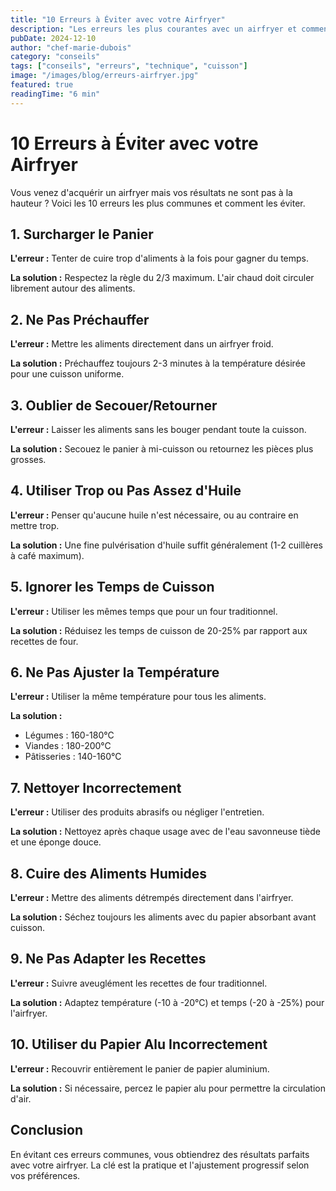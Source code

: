 ```yaml
---
title: "10 Erreurs à Éviter avec votre Airfryer"
description: "Les erreurs les plus courantes avec un airfryer et comment les éviter pour obtenir des résultats parfaits à chaque fois."
pubDate: 2024-12-10
author: "chef-marie-dubois"
category: "conseils"
tags: ["conseils", "erreurs", "technique", "cuisson"]
image: "/images/blog/erreurs-airfryer.jpg"
featured: true
readingTime: "6 min"
---
```


# 10 Erreurs à Éviter avec votre Airfryer

Vous venez d'acquérir un airfryer mais vos résultats ne sont pas à la hauteur ? Voici les 10 erreurs les plus communes et comment les éviter.

## 1. Surcharger le Panier

**L'erreur :** Tenter de cuire trop d'aliments à la fois pour gagner du temps.

**La solution :** Respectez la règle du 2/3 maximum. L'air chaud doit circuler librement autour des aliments.

## 2. Ne Pas Préchauffer

**L'erreur :** Mettre les aliments directement dans un airfryer froid.

**La solution :** Préchauffez toujours 2-3 minutes à la température désirée pour une cuisson uniforme.

## 3. Oublier de Secouer/Retourner

**L'erreur :** Laisser les aliments sans les bouger pendant toute la cuisson.

**La solution :** Secouez le panier à mi-cuisson ou retournez les pièces plus grosses.

## 4. Utiliser Trop ou Pas Assez d'Huile

**L'erreur :** Penser qu'aucune huile n'est nécessaire, ou au contraire en mettre trop.

**La solution :** Une fine pulvérisation d'huile suffit généralement (1-2 cuillères à café maximum).

## 5. Ignorer les Temps de Cuisson

**L'erreur :** Utiliser les mêmes temps que pour un four traditionnel.

**La solution :** Réduisez les temps de cuisson de 20-25% par rapport aux recettes de four.

## 6. Ne Pas Ajuster la Température

**L'erreur :** Utiliser la même température pour tous les aliments.

**La solution :** 
- Légumes : 160-180°C
- Viandes : 180-200°C  
- Pâtisseries : 140-160°C

## 7. Nettoyer Incorrectement

**L'erreur :** Utiliser des produits abrasifs ou négliger l'entretien.

**La solution :** Nettoyez après chaque usage avec de l'eau savonneuse tiède et une éponge douce.

## 8. Cuire des Aliments Humides

**L'erreur :** Mettre des aliments détrempés directement dans l'airfryer.

**La solution :** Séchez toujours les aliments avec du papier absorbant avant cuisson.

## 9. Ne Pas Adapter les Recettes

**L'erreur :** Suivre aveuglément les recettes de four traditionnel.

**La solution :** Adaptez température (-10 à -20°C) et temps (-20 à -25%) pour l'airfryer.

## 10. Utiliser du Papier Alu Incorrectement

**L'erreur :** Recouvrir entièrement le panier de papier aluminium.

**La solution :** Si nécessaire, percez le papier alu pour permettre la circulation d'air.

## Conclusion

En évitant ces erreurs communes, vous obtiendrez des résultats parfaits avec votre airfryer. La clé est la pratique et l'ajustement progressif selon vos préférences.